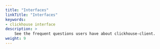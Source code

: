 ```yaml
---
title: "Interfaces"
linkTitle: "Interfaces"
keywords:
- clickhouse interface
description: >
    See the frequent questions users have about clickhouse-client. 
weight: 9
---
```


